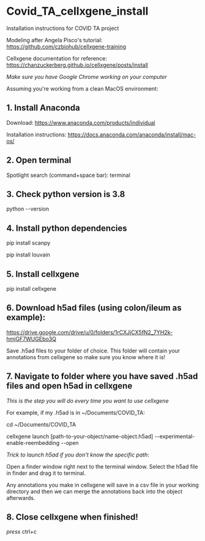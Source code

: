 # Covid_TA_cellxgene_install
Installation instructions for COVID TA project

Modeling after Angela Pisco's tutorial: https://github.com/czbiohub/cellxgene-training

Cellxgene documentation for reference:
https://chanzuckerberg.github.io/cellxgene/posts/install

*Make sure you have Google Chrome working on your computer*

Assuming you're working from a clean MacOS environment:
## 1. Install Anaconda
Download: https://www.anaconda.com/products/individual

Installation instructions: https://docs.anaconda.com/anaconda/install/mac-os/

## 2. Open terminal
Spotlight search (command+space bar): terminal

## 3. Check python version is 3.8
python --version

## 4. Install python dependencies
pip install scanpy

pip install louvain

## 5. Install cellxgene
pip install cellxgene

## 6. Download h5ad files (using colon/ileum as example):
https://drive.google.com/drive/u/0/folders/1rCXJjCX5fN2_7YH2k-hmjGF7WUGEbo3Q

Save .h5ad files to your folder of choice. This folder will contain your annotations from cellxgene so make sure you know where it is!

## 7. Navigate to folder where you have saved .h5ad files and open h5ad in cellxgene
*This is the step you will do every time you want to use cellxgene*

For example, if my .h5ad is in ~/Documents/COVID_TA:

cd ~/Documents/COVID_TA

cellxgene launch [path-to-your-object/name-object.h5ad] --experimental-enable-reembedding --open

*Trick to launch h5ad if you don't know the specific path*:

Open a finder window right next to the terminal window. Select the h5ad file in finder and drag it to terminal.

Any annotations you make in cellxgene will save in a csv file in your working directory and then we can merge the annotations back into the object afterwards.

## 8. Close cellxgene when finished!
*press* ctrl+c
